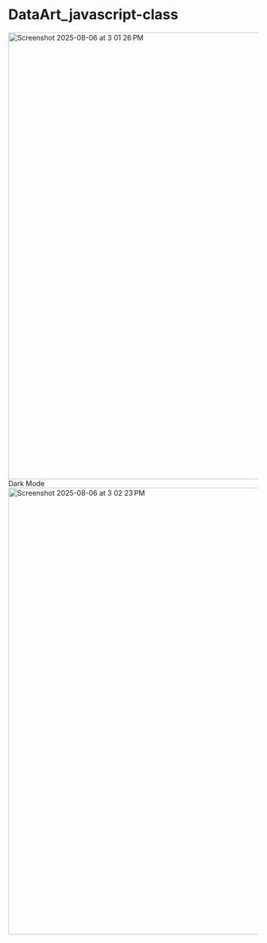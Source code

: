 # DataArt_javascript-class
<img width="1440" height="900" alt="Screenshot 2025-08-06 at 3 01 26 PM" src="https://github.com/user-attachments/assets/64092822-4961-4a3b-b865-7f13f6da3509" />
Dark Mode
<img width="1440" height="900" alt="Screenshot 2025-08-06 at 3 02 23 PM" src="https://github.com/user-attachments/assets/a7ce3abb-ed77-4d42-96e9-fff22f0887ee" />
